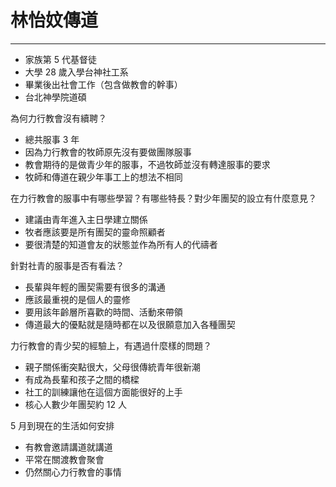 # 林怡妏傳道
---

* 家族第 5 代基督徒
* 大學 28 歲入學台神社工系
* 畢業後出社會工作（包含做教會的幹事）
* 台北神學院道碩



為何力行教會沒有續聘？

* 總共服事 3 年
* 因為力行教會的牧師原先沒有要做團隊服事
* 教會期待的是做青少年的服事，不過牧師並沒有轉達服事的要求
* 牧師和傳道在親少年事工上的想法不相同



在力行教會的服事中有哪些學習？有哪些特長？對少年團契的設立有什麼意見？

* 建議由青年進入主日學建立關係
* 牧者應該要是所有團契的靈命照顧者
* 要很清楚的知道會友的狀態並作為所有人的代禱者



針對社青的服事是否有看法？

* 長輩與年輕的團契需要有很多的溝通
* 應該最重視的是個人的靈修
* 要用該年齡層所喜歡的時間、活動來帶領
* 傳道最大的優點就是隨時都在以及很願意加入各種團契



力行教會的青少契的經驗上，有遇過什麼樣的問題？

* 親子關係衝突點很大，父母很傳統青年很新潮
* 有成為長輩和孩子之間的橋樑
* 社工的訓練讓他在這個方面能很好的上手
* 核心人數少年團契約 12 人



5 月到現在的生活如何安排

* 有教會邀請講道就講道
* 平常在關渡教會聚會
* 仍然關心力行教會的事情